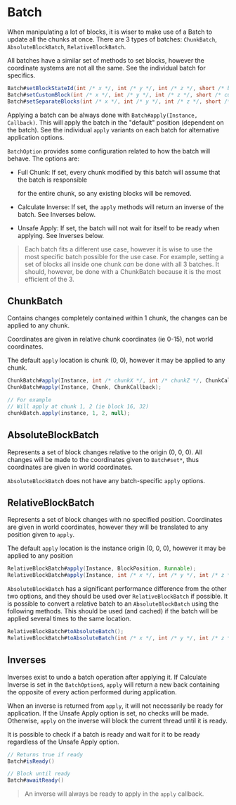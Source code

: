 # Batch

When manipulating a lot of blocks, it is wiser to make use of a Batch to update all the chunks at once. There are 3 types of batches: `ChunkBatch`, `AbsoluteBlockBatch`, `RelativeBlockBatch`.

All batches have a similar set of methods to set blocks, however the coordinate systems are not all the same. See the individual batch for specifics.

```java
Batch#setBlockStateId(int /* x */, int /* y */, int /* z */, short /* block id */, Data);
Batch#setCustomBlock(int /* x */, int /* y */, int /* z */, short /* custom block id */, Data);
Batch#setSeparateBlocks(int /* x */, int /* y */, int /* z */, short /* block id */, short /* custom block id */, Data);
```

Applying a batch can be always done with `Batch#apply(Instance, Callback)`. This will apply the batch in the "default" position (dependent on the batch). See the individual `apply` variants on each batch for alternative application options.

`BatchOption` provides some configuration related to how the batch will behave. The options are:

*   Full Chunk: If set, every chunk modified by this batch will assume that the batch is responsible

    for the entire chunk, so any existing blocks will be removed.
* Calculate Inverse: If set, the `apply` methods will return an inverse of the batch. See Inverses below.
* Unsafe Apply: If set, the batch will not wait for itself to be ready when applying. See Inverses below.

> Each batch fits a different use case, however it is wise to use the most specific batch possible for the use case. For example, setting a set of blocks all inside one chunk _can_ be done with all 3 batches. It should, however, be done with a ChunkBatch because it is the most efficient of the 3.

## ChunkBatch

Contains changes completely contained within 1 chunk, the changes can be applied to any chunk.

Coordinates are given in relative chunk coordinates (ie 0-15), not world coordinates.

The default `apply` location is chunk (0, 0), however it may be applied to any chunk.

```java
ChunkBatch#apply(Instance, int /* chunkX */, int /* chunkZ */, ChunkCallback);
ChunkBatch#apply(Instance, Chunk, ChunkCallback);

// For example
// Will apply at chunk 1, 2 (ie block 16, 32)
chunkBatch.apply(instance, 1, 2, null);
```

## AbsoluteBlockBatch

Represents a set of block changes relative to the origin (0, 0, 0). All changes will be made to the coordinates given to `Batch#set*`, thus coordinates are given in world coordinates.

`AbsoluteBlockBatch` does not have any batch-specific `apply` options.

## RelativeBlockBatch

Represents a set of block changes with no specified position. Coordinates are given in world coordinates, however they will be translated to any position given to `apply`.

The default `apply` location is the instance origin (0, 0, 0), however it may be applied to any position

```java
RelativeBlockBatch#apply(Instance, BlockPosition, Runnable);
RelativeBlockBatch#apply(Instance, int /* x */, int /* y */, int /* z */, Runnable);
```

`AbsoluteBlockBatch` has a significant performance difference from the other two options, and they should be used over `RelativeBlockBatch` if possible. It is possible to convert a relative batch to an `AbsoluteBlockBatch` using the following methods. This should be used (and cached) if the batch will be applied several times to the same location.

```java
RelativeBlockBatch#toAbsoluteBatch();
RelativeBlockBatch#toAbsoluteBatch(int /* x */, int /* y */, int /* z */);
```

## Inverses

Inverses exist to undo a batch operation after applying it. If Calculate Inverse is set in the `BatchOption`s, `apply` will return a new back containing the opposite of every action performed during application.

When an inverse is returned from `apply`, it will not necessarily be ready for application. If the Unsafe Apply option is set, no checks will be made. Otherwise, `apply` on the inverse will block the current thread until it is ready.

It is possible to check if a batch is ready and wait for it to be ready regardless of the Unsafe Apply option.

```java
// Returns true if ready
Batch#isReady()

// Block until ready
Batch#awaitReady()
```

> An inverse will always be ready to apply in the `apply` callback.
